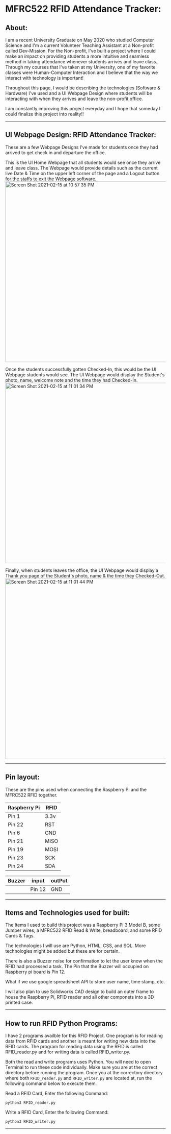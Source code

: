 
# MFRC522 RFID Attendance Tracker:

## About:

I am a recent University Graduate on May 2020 who studied Computer Science and I'm a current Volunteer Teaching Assistant at a Non-profit called Dev-Mission. For the Non-profit, I've built a project where I could make an impact on providing students a more intuitive and seamless method in taking attendance whenever students arrives and leave class. Through my courses that I've taken at my University, one of my favorite classes were Human-Computer Interaction and I believe that the way we interact with technology is important!

Throughout this page, I would be describing the technologies (Software & Hardware) I've used and a UI Webpage Design where students will be interacting with when they arrives and leave the non-profit office.

I am constantly improving this project everyday and I hope that someday I could finalize this project into reality!!

---

## UI Webpage Design: RFID Attendance Tracker:

These are a few Webpage Designs I've made for students once they had arrived to get check in and departure the office.

This is the UI Home Webpage that all students would see once they arrive and leave class. The Webpage would provide details such as the current live Date & Time on the upper left corner of the page and a Logout button for the staffs to exit the Webpage software. 
<img width="566" alt="Screen Shot 2021-02-15 at 10 57 35 PM" src="https://user-images.githubusercontent.com/40045109/108029559-80417e80-6fe2-11eb-844c-024323b01d57.png">

Once the students successfully gotten Checked-In, this would be the UI Webpage students would see. The UI Webpage would display the Student's photo, name, welcome note and the time they had Checked-In. 
<img width="565" alt="Screen Shot 2021-02-15 at 11 01 34 PM" src="https://user-images.githubusercontent.com/40045109/108029554-7ae43400-6fe2-11eb-82de-2af20cd27998.png">

Finally, when students leaves the office, the UI Webpage would display a Thank you page of the Student's photo, name & the time they Checked-Out. 
<img width="566" alt="Screen Shot 2021-02-15 at 11 01 44 PM" src="https://user-images.githubusercontent.com/40045109/108029533-73bd2600-6fe2-11eb-8767-e934084e00a1.png">

---

## Pin layout:

These are the pins used when connecting the Raspberry Pi and the MFRC522 RFID together.

|Raspberry Pi     | RFID     |
|-----------------|----------|
| Pin 1           |  3.3v    |
| Pin 22          |  RST     |
| Pin 6           |  GND     |
| Pin 21          |  MISO    |
| Pin 19          |  MOSI    |
| Pin 23          |  SCK     |
| Pin 24          |  SDA     |

|Buzzer	| input	| outPut|
|-------|-------|-------|
|	    |Pin 12 | GND	|

---

## Items and Technologies used for built:

The Items I used to build this project was a Raspberry Pi 3 Model B, some Jumper wires, a MFRC522 RFID Read & Write, breadboard, and some RFID Cards & Tags.

The technologies I will use are Python, HTML, CSS, and SQL. More technologies might be added but these are for certain.

There is also a Buzzer noise for confirmation to let the user know when the RFID had processed a task. The Pin that the Buzzer will occupied on Raspberry pi board is Pin 12.

What if we use google spreadsheet API to store user name, time stamp, etc.

I will also plan to use Solidworks CAD design to build an outer frame to house the Raspberry Pi, RFID reader and all other componets into a 3D printed case.

---

## How to run RFID Python Programs:

I have 2 programs availble for this RFID Project. One program is for reading data from RFID cards and another is meant for writing new data into the RFID cards. The program for reading data using the RFID is called RFID_reader.py and for writing data is called RFID_writer.py. 

Both the read and write programs uses Python. You will need to open Terminal to run these code individually. Make sure you are at the correct directory before running the program. Once you at the correctory directory where both ```RFID_reader.py``` and ```RFID_writer.py``` are located at, run the following command below to execute them.

Read a RFID Card, Enter the following Command:
```
python3 RFID_reader.py
```

Write a RFID Card, Enter the following Command:
```
python3 RFID_writer.py
```

---
